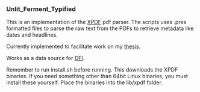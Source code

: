 ### Unlit_Ferment_Typified

This is an implementation of the [XPDF](http://www.xpdfreader.com/index.html) pdf parser. The scripts uses .pres formatted files to parse the raw text from the PDFs to retrieve metadata like dates and headlines.

Currently implemented to facilitate work on my [thesis](https://github.com/peder2911/thesis2018-2019). 

Works as a data source for [DFI](https://github.com/peder2911/Diverse_Folio_Isle). 

Remember to run install.sh before running. This downloads the XPDF binaries. If you need something other than 64bit Linux binaries, you must install these yourself. Place the binaries into the lib/xpdf folder.